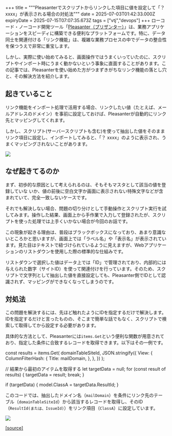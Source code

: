+++
title = """Pleasanterでスクリプトからリンクした項目に値を設定して「？ xxxx」が表示される場合の対処法"""
date = 2025-07-03T01:42:33.000Z
expiryDate = 2025-07-15T07:07:35.673Z
tags = ["vtj","devops"]
+++
ローコード・ノーコード開発ツール「[Pleasanter（プリザンター）](https://pleasanter.org/)」は、業務アプリケーションをスピーディに構築できる便利なプラットフォームです。特に、データ同士を関連付ける「リンク機能」は、複雑な業務プロセスの中でデータの整合性を保つうえで非常に重宝します。

しかし、実際に使い始めてみると、画面操作ではうまくいっていたのに、スクリプトやインポート時にうまく動かないという事象に直面することがあります。この記事では、Pleasanterを使い始めた方がつまずきがちなリンク機能の落とし穴と、その解決方法を紹介します。

起きていること
-------

リンク機能をインポート処理で活用する場合、リンクしたい値（たとえば、メールアドレスのドメイン）を事前に設定しておけば、Pleasanterが自動的にリンク先とマッピングしてくれます。

しかし、スクリプト(サーバースクリプトも含む)を使って抽出した値をそのままリンク項目に設定し、インポートしてみると、「？ xxxx」のように表示され、うまくマッピングされないことがあります。

![](https://cdn-ak.f.st-hatena.com/images/fotolife/v/virtualtech/20250703/20250703104235.png)

なぜ起きてるのか
--------

まず、初歩的な原因として考えられるのは、そもそもマスタとして該当の値を登録していな いか、値の前後に空白文字か画面に表示されない特殊文字などが含まれていて、完全一致しないケースです。

それでも解決しない場合、問題の切り分けとして手動操作とスクリプト実行を試してみます。操作した結果、画面上から手作業で入力して登録されたが、スクリプトを使った処理では上手くいかない場合が今回のお話です。

この現象が起きる理由は、普段はブラックボックスになっており、あまり意識ないところかと思いますが、画面上では「ラベル名」や「表示名」が表示されています。見た目はテキストで紐づけられているように見えますが、Webアプリケーションのリストダウンを使用した際の標準的な仕組みです。

リストダウンで選択した値はデータ上では「ID」で管理されており、内部的には与えられた数字（サイトID）を使って関連付けを行っています。そのため、スクリプトで文字列として抽出した値を直接設定しても、Pleasanter側でIDとして認識されず、マッピングができなくなってしまうのです。

対処法
---

この問題を解決するには、先ほど触れたようにIDを指定するだけで解決します。IDを指定するだけと言ったものの、そこまで簡単な話でもなく、スクリプトで検索して取得してから設定する必要があります。

具体的な方法として、Pleasanterには`items.Get`という便利な関数が用意されており、指定した条件に合致するレコードを取得できます。以下はその一例です。

const results \= items.Get(
  domainTableSiteId,
  JSON.stringify({
    View: {
      ColumnFilterHash: {
        Title: mailDomain,
      },
    },
  })
);

// 結果から最初のアイテムを取得する
let targetData \= null;
for (const result of results) {
  targetData \= result;
  break;
}

if (targetData) {
  model.ClassA \= targetData.ResultId;
}

このコードでは、抽出したドメイン名（`mailDomain`）を条件にリンク先のテーブル（`domainTableSiteId`）から該当するレコードを取得し、そのID（`ResultId(または、IssueId)`）をリンク項目（`ClassA`）に設定しています。

![](https://cdn-ak.f.st-hatena.com/images/fotolife/v/virtualtech/20250703/20250703104238.png)

[[source]](https://devops-blog.virtualtech.jp/entry/20250703/1751506953)

